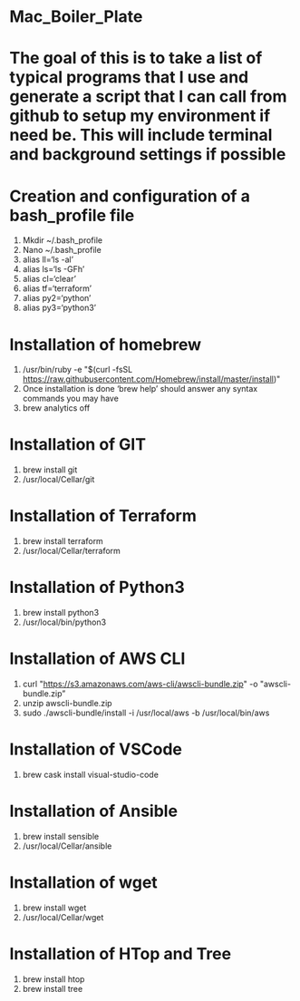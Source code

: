 # Mac_Boiler_Plate
# The goal of this is to take a list of typical programs that I use and generate a script that I can call from github to setup my environment if need be. This will include terminal and background settings if possible

# Creation and configuration of a bash_profile file
1. Mkdir ~/.bash_profile
2. Nano ~/.bash_profile
3. alias ll=‘ls -al’
4. alias ls=‘ls -GFh’
5. alias cl=‘clear’
6. alias tf=‘terraform’
7. alias py2=‘python’
8. alias py3=‘python3’

# Installation of homebrew
1. /usr/bin/ruby -e "$(curl -fsSL https://raw.githubusercontent.com/Homebrew/install/master/install)"
2. Once installation is done ‘brew help’ should answer any syntax commands you may have
3. brew analytics off

# Installation of GIT
1. brew install git
2. /usr/local/Cellar/git

# Installation of Terraform
1. brew install terraform
2. /usr/local/Cellar/terraform

# Installation of Python3
1. brew install python3
2. /usr/local/bin/python3

# Installation of AWS CLI
1. curl "https://s3.amazonaws.com/aws-cli/awscli-bundle.zip" -o "awscli-bundle.zip”
2. unzip awscli-bundle.zip
3. sudo ./awscli-bundle/install -i /usr/local/aws -b /usr/local/bin/aws

# Installation of VSCode
1. brew cask install visual-studio-code

# Installation of Ansible
1. brew install sensible
2. /usr/local/Cellar/ansible

# Installation of wget
1. brew install wget
2. /usr/local/Cellar/wget

# Installation of HTop and Tree
1. brew install htop
2. brew install tree

